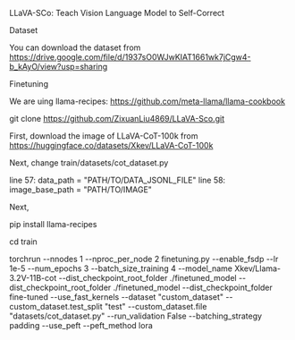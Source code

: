 LLaVA-SCo: Teach Vision Language Model to Self-Correct



Dataset

You can download the dataset from https://drive.google.com/file/d/1937sO0WJwKIAT1661wk7jCgw4-b_kAyO/view?usp=sharing


Finetuning

We are uing llama-recipes: https://github.com/meta-llama/llama-cookbook


git clone https://github.com/ZixuanLiu4869/LLaVA-Sco.git


First, download the image of LLaVA-CoT-100k from https://huggingface.co/datasets/Xkev/LLaVA-CoT-100k


Next, change train/datasets/cot_dataset.py

line 57: data_path = "PATH/TO/DATA_JSONL_FILE"
line 58: image_base_path = "PATH/TO/IMAGE"


Next, 

pip install llama-recipes

cd train

torchrun --nnodes 1 --nproc_per_node 2  finetuning.py --enable_fsdp --lr 1e-5  --num_epochs 3 --batch_size_training 4 --model_name Xkev/Llama-3.2V-11B-cot --dist_checkpoint_root_folder ./finetuned_model --dist_checkpoint_root_folder ./finetuned_model --dist_checkpoint_folder fine-tuned  --use_fast_kernels --dataset "custom_dataset" --custom_dataset.test_split "test" --custom_dataset.file "datasets/cot_dataset.py"  --run_validation False --batching_strategy padding  --use_peft --peft_method lora
